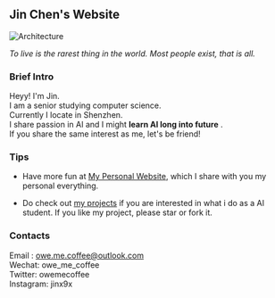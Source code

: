 ## Jin Chen's Website
![Architecture](img/sky.jpg)

_To live is the rarest thing in the world. Most people exist, that is all._

### Brief Intro    

   Heyy! I'm Jin.    
    I am a senior studying computer science.    
    Currently I locate in Shenzhen.    
    I share passion in AI and I might **learn AI long into future** .    
    If you share the same interest as me, let's be friend! 


###  Tips

- Have more fun at [My Personal Website](https://www.jinchen.site), which I share with you my personal everything. 

- Do check out [my projects](https://github.com/owemecoffee) if you are interested in what i do as a AI student. If you like my project, please star or fork it.



### Contacts
Email : owe.me.coffee@outlook.com    
Wechat: owe_me_coffee   
Twitter: owemecoffee  
Instagram: jinx9x




